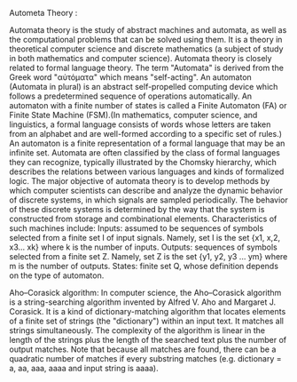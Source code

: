 Autometa Theory : 

Automata theory is the study of abstract machines and automata, as well as the computational problems that can be solved using them. It is a theory in theoretical computer science and discrete mathematics (a subject of study in both mathematics and computer science). 
Automata theory is closely related to formal language theory. The term "Automata" is derived from the Greek word "αὐτόματα" which means "self-acting". An automaton (Automata in plural) is an abstract self-propelled computing device which follows a predetermined sequence of operations automatically.
An automaton with a finite number of states is called a Finite Automaton (FA) or Finite State Machine (FSM).(In mathematics, computer science, and linguistics, a formal language consists of words whose letters are taken from an alphabet and are well-formed according to a specific set of rules.) An automaton is a finite representation of a formal language that may be an infinite set. Automata are often classified by the class of formal languages they can recognize, typically illustrated by the Chomsky hierarchy, which describes the relations between various languages and kinds of formalized logic.
The major objective of automata theory is to develop methods by which computer scientists can describe and analyze the dynamic behavior of discrete systems, in which signals are sampled periodically. The behavior of these discrete systems is determined by the way that the system is constructed from storage and combinational elements. Characteristics of such machines include:
Inputs: assumed to be sequences of symbols selected from a finite set I of input signals. Namely, set I is the set {x1, x,2, x3... xk} where k is the number of inputs.
Outputs: sequences of symbols selected from a finite set Z. Namely, set Z is the set {y1, y2, y3 ... ym} where m is the number of outputs.
States: finite set Q, whose definition depends on the type of automaton.

Aho–Corasick algorithm: In computer science, the Aho–Corasick algorithm is a string-searching algorithm invented by Alfred V. Aho and Margaret J. Corasick. It is a kind of dictionary-matching algorithm that locates elements of a finite set of strings (the "dictionary") within an input text. It matches all strings simultaneously. The complexity of the algorithm is linear in the length of the strings plus the length of the searched text plus the number of output matches. Note that because all matches are found, there can be a quadratic number of matches if every substring matches (e.g. dictionary = a, aa, aaa, aaaa and input string is aaaa).


